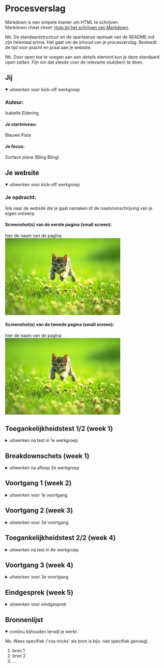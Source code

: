 # Procesverslag
Markdown is een simpele manier om HTML te schrijven.  
Markdown cheat cheet: [Hulp bij het schrijven van Markdown](https://github.com/adam-p/markdown-here/wiki/Markdown-Cheatsheet).

Nb. De standaardstructuur en de spartaanse opmaak van de README.md zijn helemaal prima. Het gaat om de inhoud van je procesverslag. Besteedt de tijd voor pracht en praal aan je website.

Nb. Door *open* toe te voegen aan een *details* element kun je deze standaard open zetten. Fijn om dat steeds voor de relevante stuk(ken) te doen.





## Jij

<details open>
  <summary>uitwerken voor kick-off werkgroep</summary>

  ### Auteur:
  Isabelle Eldering.

  #### Je startniveau:
  Blauwe Piste

  #### Je focus:
  Surface plane (Bling Bling)
 
</details>





## Je website

<details open>
  <summary>uitwerken voor kick-off werkgroep</summary>

  ### Je opdracht:
  link naar de website die je gaat namaken óf de naam/omschrijving van je eigen ontwerp

  #### Screenshot(s) van de eerste pagina (small screen): 
  hier de naam van de pagina  
  <img src="readme-images/dummy-plaatje.jpg" width="375px" alt="omschrijving van de pagina">

  #### Screenshot(s) van de tweede pagina (small screen):
  hier de naam van de pagina  
  <img src="readme-images/dummy-plaatje.jpg" width="375px" alt="omschrijving van de pagina">
 
</details>



## Toegankelijkheidstest 1/2 (week 1)

<details>
  <summary>uitwerken na test in 1e werkgroep</summary>

  ### Bevindingen
  Lijst met je bevindingen die in de test naar voren kwamen:

  #### Screenreader
  Hier korte omschrijving:
  Het was erg ingewikkeld om voor elkaar te krijgen. Ik snapte niet goed hoe het nou moest werken.

  Hier een omschrijving van hoe het opgelost kan worden (met indien nodig afbeeldingen)


  #### Muis en Toetsenbord 
  Hier korte omschrijving: 
    Keyboard only:
    Het was heel erg omslachtig om de hele tijd op TAB te blijven drukken totdat je uiteindelijk bij het linkje was waar je wilde zijn.
    Baloon hoog houden:
    Het is niet heel erg vervelend. het is lastig met een lange tekst lezen want dan moet je natuurlijk geconcentreed zijn of bij het indrukken van je trackpad op je mac. daar is het lastige

  Hier een omschrijving van hoe het opgelost kan worden:
  Voor Keyboard only zou je bijvoorbeeld snel menus kunnen maken zodat je het blijven tabben door alle linkjes in de menus skippen
  Voor concentratie problemen zou je kunnen denken aan niet al te lange teksten en duidelijke buttons.


  #### Motoriek (shocks, elastiekjes)
  Hier korte omschrijving:
  Elastiekjes:
    Dat is op je computer redelijk te doen. Je kan bijna alles gewoon doen. Bij je telefoon wordt het lastiger. Je gebruikt toch veel je telefoon met je duim. als je dan je duim niet hebt maakt dat het heel lastig en moet je eerder de telefoon neerleggen of in je andere hadn houden.

    Shocks:
    Het was erg lastig om de controle over je arm en hand te houden.

  Hier een omschrijving van hoe het opgelost kan worden:
  Grotere knoppen en meer ruimte tussen de knoppen.


  #### Visueel (brillen, contrast, kleurenblind, dark/light). 
  Hier korte omschrijving:
    - De bril met een zwarte stip:
    Is erg hinderlijk. Je kan eigenlijk niks meer zien. Ik als niet blinden kan dan nog cheaten door rond om die stip te kijken en dan kan je nog genoeg zien, maar voor iemand die het wel heeft kan je daar niet om heen en overal waar je heen kijkt kan zie je de stip.

  Hier een omschrijving van hoe het opgelost kan worden:
  Grote muis en grote letters

</details>



## Breakdownschets (week 1)

<details>
  <summary>uitwerken na afloop 2e werkgroep</summary>

  ### de hele pagina: 
  <img src="readme-images/dummy-plaatje.jpg" width="375px" alt="breakdown van de hele pagina">

  ### dynamisch deel (bijv menu): 
  <img src="readme-images/dummy-plaatje.jpg" width="375px" alt="breakdown van een dynamisch deel">

  ### wellicht nog een dynamisch deel (bijv filter): 
  <img src="readme-images/dummy-plaatje.jpg" width="375px" alt="breakdown van nog een dynamisch deel">

</details>





## Voortgang 1 (week 2)

<details>
  <summary>uitwerken voor 1e voortgang</summary>

  ### Stand van zaken
  Ik vond het heel lastig om op gang te komen. Ik wist niet goed hoe ik moest beginnen.

  Ik wilde het eerst op deze manier gaan vormgeven:
  <img src="./images/read_me_fotos/1e_code_2.jpeg" alt="foto van eerste code">
  
  En dat zag er dan zo uit zonder CSS:
  <img src="./images/read_me_fotos/1e_code.jpeg" alt="foto van eerste code op web">

  Maar ik kwam niet verder op deze manier, omdat ik niet goed wist hoe ik dat dan moest gaan vormgeven dat het er op dezelfde manier uit komt te zien als bij Netflix.

  Dus heb ik hulp gevraagd bij 1 van mijn klasgenoten.
  Hij zei dat ik het beste van die <a> een <img> kan maken en dan gewoon de afbeeldingen van Netflix zelf gebruiken.
  <img src="./images/read_me_fotos/code_tot_nu_toe.png" alt="Code tot nu toe">

  Ik denk dat ik al goed opweg ben.


  ### Agenda voor meeting
  samen met je groepje opstellen

  | Isabelle       | student 2          | student 3    | student 4        |
  | ---            | ---                | ---          | ---              |
  | Semantiek van mn code  | en dit             | en ik dit    | en dan ik dat    |
  | Vragen stellen | dit als er tijd is | nog een punt | dit wil ik zeker |
  | horizontale scrollbalken weg         | ...                | ...          | ...              |


  ### Verslag van meeting
  hier na afloop snel de uitkomsten van de meeting vastleggen

  - punt 1
  - punt 2
  - nog een punt
  - ...

</details>





## Voortgang 2 (week 3)

<details>
  <summary>uitwerken voor 2e voortgang</summary>

  ### Stand van zaken
  hier dit ging goed & dit was lastig (neem ook screenshots op van delen van je website en code)


  ### Agenda voor meeting
  samen met je groepje opstellen

  | student 1      | student 2          | student 3    | student 4        |
  | ---            | ---                | ---          | ---              |
  | dit bespreken  | en dit             | en ik dit    | en dan ik dat    |
  | en dat ook nog | dit als er tijd is | nog een punt | dit wil ik zeker |
  | ...            | ...                | ...          | ...              |


  ### Verslag van meeting
  hier na afloop snel de uitkomsten van de meeting vastleggen

  - punt 1
  - punt 2
  - nog een punt
- ...

</details>





## Toegankelijkheidstest 2/2 (week 4)

<details>
  <summary>uitwerken na test in 8e werkgroep</summary>

  ### Bevindingen
  Lijst met je bevindingen die in de test naar voren kwamen (geef ook aan wat er verbeterd is):

  #### Screenreader
  Hier korte omschrijving (met indien nodig afbeeldingen)

  Hier een omschrijving van hoe het opgelost kan worden (met indien nodig afbeeldingen)


  #### Muis en Toetsenbord 
  Hier korte omschrijving (met indien nodig afbeeldingen)

  Hier een omschrijving van hoe het opgelost kan worden (met indien nodig afbeeldingen)


  #### Motoriek (shocks, elastiekjes)
  Hier korte omschrijving (met indien nodig afbeeldingen)

  Hier een omschrijving van hoe het opgelost kan worden (met indien nodig afbeeldingen)


  #### Visueel (brillen, contrast, kleurenblind, dark/light). 
  Hier korte omschrijving (met indien nodig afbeeldingen)

  Hier een omschrijving van hoe het opgelost kan worden (met indien nodig afbeeldingen)

</details>





## Voortgang 3 (week 4)

<details>
  <summary>uitwerken voor 3e voortgang</summary>

  ### Stand van zaken
  hier dit ging goed & dit was lastig (neem ook screenshots op van delen van je website en code)


  ### Agenda voor meeting
  samen met je groepje opstellen

  | student 1      | student 2          | student 3    | student 4        |
  | ---            | ---                | ---          | ---              |
  | dit bespreken  | en dit             | en ik dit    | en dan ik dat    |
  | en dat ook nog | dit als er tijd is | nog een punt | dit wil ik zeker |
  | ...            | ...                | ...          | ...              |


  ### Verslag van meeting
  hier na afloop snel de uitkomsten van de meeting vastleggen

  - punt 1
  - punt 2
  - nog een punt
  - ...

</details>





## Eindgesprek (week 5)

<details>
  <summary>uitwerken voor eindgesprek</summary>

  ### Je uitkomst - karakteristiek screenshots:
  <img src="readme-images/dummy-plaatje.jpg" width="375px" alt="uitomst opdracht 1">


  ### Dit ging goed/Heb ik geleerd: 
  Korte omschrijving met plaatjes

  <img src="readme-images/dummy-plaatje.jpg" width="375px" alt="top">


  ### Dit was lastig/Is niet gelukt:
  Korte omschrijving met plaatjes

  <img src="readme-images/dummy-plaatje.jpg" width="375px" alt="bummer">
</details>





## Bronnenlijst

<details open>
  <summary>continu bijhouden terwijl je werkt</summary>

  Nb. Wees specifiek ('css-tricks' als bron is bijv. niet specifiek genoeg).

  1. bron 1
  2. bron 2
  3. ...

</details>